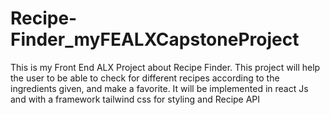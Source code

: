 # Recipe-Finder_myFEALXCapstoneProject

This is my Front End ALX Project about Recipe Finder. This project will help the user to be able to check for different recipes according to the ingredients given, and make a favorite. It will be implemented in react Js and with a framework tailwind css for styling and Recipe API
